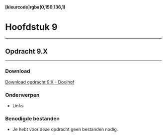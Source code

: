 #### [kleurcode]rgba(0,150,136,1)

# Hoofdstuk 9

---
## Opdracht 9.X
---

### Download
<a href="https://elo.kw1c.nl/CMS/Studie/811%20ICT-Academie/811%20VakkenInhoud/%5BB.14%20HTM%5D%20HTMLCSS/Productie/02.%20Opdrachten/Hoofdstuk%209/Opdracht%209.X%20-%20Doolhof.pdf" target="_blank">Download opdracht 9.X - Doolhof</a>

### Onderwerpen
*   Links

### Benodigde bestanden
*   Je hebt voor deze opdracht geen bestanden nodig.